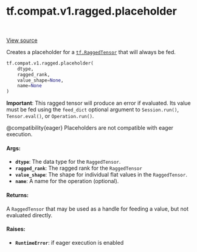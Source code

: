 <div itemscope itemtype="http://developers.google.com/ReferenceObject">
<meta itemprop="name" content="tf.compat.v1.ragged.placeholder" />
<meta itemprop="path" content="Stable" />
</div>

# tf.compat.v1.ragged.placeholder

<!-- Insert buttons and diff -->

<table class="tfo-notebook-buttons tfo-api" align="left">
</table>

<a target="_blank" href="/code/stable/tensorflow/python/ops/ragged/ragged_factory_ops.py">View source</a>



Creates a placeholder for a <a href="../../../../tf/RaggedTensor.md"><code>tf.RaggedTensor</code></a> that will always be fed.

``` python
tf.compat.v1.ragged.placeholder(
    dtype,
    ragged_rank,
    value_shape=None,
    name=None
)
```



<!-- Placeholder for "Used in" -->

**Important**: This ragged tensor will produce an error if evaluated.
Its value must be fed using the `feed_dict` optional argument to
`Session.run()`, `Tensor.eval()`, or `Operation.run()`.

@compatibility{eager} Placeholders are not compatible with eager execution.

#### Args:


* <b>`dtype`</b>: The data type for the `RaggedTensor`.
* <b>`ragged_rank`</b>: The ragged rank for the `RaggedTensor`
* <b>`value_shape`</b>: The shape for individual flat values in the `RaggedTensor`.
* <b>`name`</b>: A name for the operation (optional).


#### Returns:

A `RaggedTensor` that may be used as a handle for feeding a value, but
not evaluated directly.



#### Raises:


* <b>`RuntimeError`</b>: if eager execution is enabled

